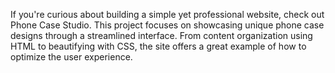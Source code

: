 If you're curious about building a simple yet professional website, check out Phone Case Studio. This project focuses on showcasing unique phone case designs through a streamlined interface. From content organization using HTML to beautifying with CSS, the site offers a great example of how to optimize the user experience.
